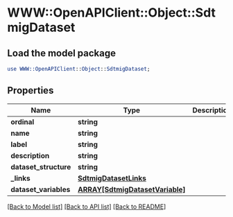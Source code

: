 # WWW::OpenAPIClient::Object::SdtmigDataset

## Load the model package
```perl
use WWW::OpenAPIClient::Object::SdtmigDataset;
```

## Properties
Name | Type | Description | Notes
------------ | ------------- | ------------- | -------------
**ordinal** | **string** |  | [optional] 
**name** | **string** |  | [optional] 
**label** | **string** |  | [optional] 
**description** | **string** |  | [optional] 
**dataset_structure** | **string** |  | [optional] 
**_links** | [**SdtmigDatasetLinks**](SdtmigDatasetLinks.md) |  | [optional] 
**dataset_variables** | [**ARRAY[SdtmigDatasetVariable]**](SdtmigDatasetVariable.md) |  | [optional] 

[[Back to Model list]](../README.md#documentation-for-models) [[Back to API list]](../README.md#documentation-for-api-endpoints) [[Back to README]](../README.md)


